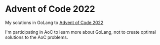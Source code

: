 # Advent of Code 2022

My solutions in GoLang to [Advent of Code 2022](https://adventofcode.com/2022/)

I'm participating in AoC to learn more about GoLang, not to create optimal solutions to the AoC problems.